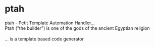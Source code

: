 # ptah
ptah - Petit Template Automation Handler...\
Ptah ("the builder") is one of the gods of the ancient Egyptian religion
\
\
... is a template based code generator
